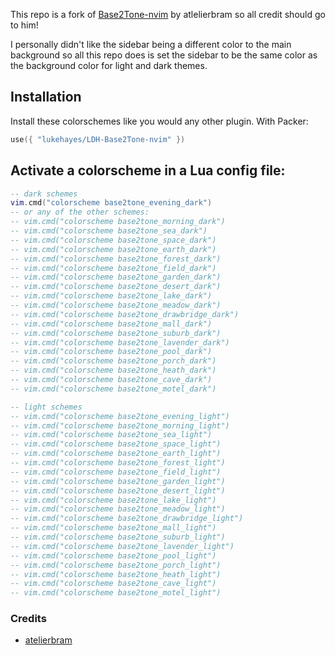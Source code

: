 This repo is a fork of [Base2Tone-nvim](https://github.com/atelierbram/Base2Tone-nvim)
by atlelierbram so all credit should go to him!

I personally didn't like the sidebar being a different color to the main
background so all this repo does is set the sidebar to be the same
color as the background color for light and dark themes.

## Installation

Install these colorschemes like you would any other plugin.
With Packer:

```lua
use({ "lukehayes/LDH-Base2Tone-nvim" })
```

## Activate a colorscheme in a Lua config file:

```lua
-- dark schemes
vim.cmd("colorscheme base2tone_evening_dark")
-- or any of the other schemes:
-- vim.cmd("colorscheme base2tone_morning_dark")
-- vim.cmd("colorscheme base2tone_sea_dark")
-- vim.cmd("colorscheme base2tone_space_dark")
-- vim.cmd("colorscheme base2tone_earth_dark")
-- vim.cmd("colorscheme base2tone_forest_dark")
-- vim.cmd("colorscheme base2tone_field_dark")
-- vim.cmd("colorscheme base2tone_garden_dark")
-- vim.cmd("colorscheme base2tone_desert_dark")
-- vim.cmd("colorscheme base2tone_lake_dark")
-- vim.cmd("colorscheme base2tone_meadow_dark")
-- vim.cmd("colorscheme base2tone_drawbridge_dark")
-- vim.cmd("colorscheme base2tone_mall_dark")
-- vim.cmd("colorscheme base2tone_suburb_dark")
-- vim.cmd("colorscheme base2tone_lavender_dark")
-- vim.cmd("colorscheme base2tone_pool_dark")
-- vim.cmd("colorscheme base2tone_porch_dark")
-- vim.cmd("colorscheme base2tone_heath_dark")
-- vim.cmd("colorscheme base2tone_cave_dark")
-- vim.cmd("colorscheme base2tone_motel_dark")

-- light schemes
-- vim.cmd("colorscheme base2tone_evening_light")
-- vim.cmd("colorscheme base2tone_morning_light")
-- vim.cmd("colorscheme base2tone_sea_light")
-- vim.cmd("colorscheme base2tone_space_light")
-- vim.cmd("colorscheme base2tone_earth_light")
-- vim.cmd("colorscheme base2tone_forest_light")
-- vim.cmd("colorscheme base2tone_field_light")
-- vim.cmd("colorscheme base2tone_garden_light")
-- vim.cmd("colorscheme base2tone_desert_light")
-- vim.cmd("colorscheme base2tone_lake_light")
-- vim.cmd("colorscheme base2tone_meadow_light")
-- vim.cmd("colorscheme base2tone_drawbridge_light")
-- vim.cmd("colorscheme base2tone_mall_light")
-- vim.cmd("colorscheme base2tone_suburb_light")
-- vim.cmd("colorscheme base2tone_lavender_light")
-- vim.cmd("colorscheme base2tone_pool_light")
-- vim.cmd("colorscheme base2tone_porch_light")
-- vim.cmd("colorscheme base2tone_heath_light")
-- vim.cmd("colorscheme base2tone_cave_light")
-- vim.cmd("colorscheme base2tone_motel_light")
```

### Credits
- [atelierbram](https://github.com/atelierbram)
